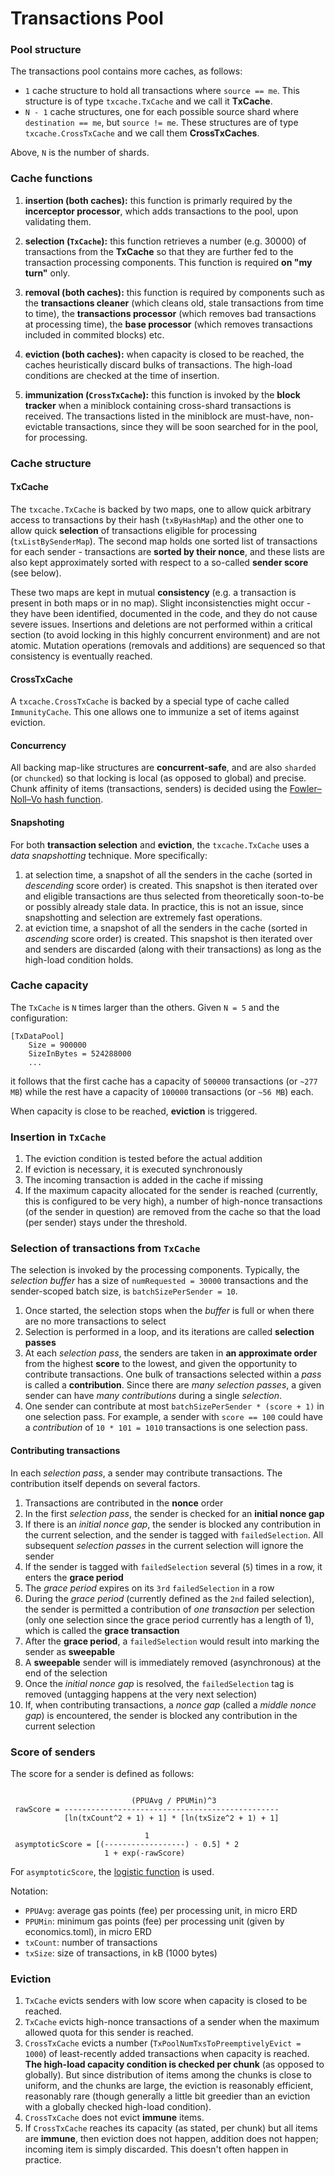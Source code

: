 # Transactions Pool

### Pool structure

The transactions pool contains more caches, as follows:

 - `1` cache structure to hold all transactions where `source == me`. This structure is of type `txcache.TxCache` and we call it **TxCache**.
 - `N - 1` cache structures, one for each possible source shard where `destination == me`, but `source != me`. These structures are of type `txcache.CrossTxCache` and we call them **CrossTxCaches**.

Above, `N` is the number of shards.

### Cache functions

 1. **insertion (both caches):** this function is primarly required by the **incerceptor processor**, which adds transactions to the pool, upon validating them.
 
 1. **selection (`TxCache`):** this function retrieves a number (e.g. 30000) of transactions from the **TxCache** so that they are further fed to the transaction processing components. This function is required **on "my turn"** only.
 
 1. **removal (both caches):** this function is required by components such as the **transactions cleaner** (which cleans old, stale transactions from time to time), the **transactions processor** (which removes bad transactions at processing time), the **base processor** (which removes transactions included in commited blocks) etc.

 1. **eviction (both caches):** when capacity is closed to be reached, the caches heuristically discard bulks of transactions. The high-load conditions are checked at the time of insertion.

 1. **immunization (`CrossTxCache`):** this function is invoked by the **block tracker** when a miniblock containing cross-shard transactions is received. The transactions listed in the miniblock are must-have, non-evictable transactions, since they will be soon searched for in the pool, for processing.

### Cache structure

#### TxCache

The `txcache.TxCache` is backed by two maps, one to allow quick arbitrary access to transactions by their hash (`txByHashMap`) and the other one to allow quick **selection** of transactions eligible for processing (`txListBySenderMap`). The second map holds one sorted list of transactions for each sender - transactions are **sorted by their nonce**, and these lists are also kept approximately sorted with respect to a so-called **sender score** (see below). 

These two maps are kept in mutual **consistency** (e.g. a transaction is present in both maps or in no map). Slight inconsistencties might occur - they have been identified, documented in the code, and they do not cause severe issues. Insertions and deletions are not performed within a critical section (to avoid locking in this highly concurrent environment) and are not atomic. Mutation operations (removals and additions) are sequenced so that consistency is eventually reached.

#### CrossTxCache

A `txcache.CrossTxCache` is backed by a special type of cache called `ImmunityCache`. This one allows one to immunize a set of items against eviction.

#### Concurrency

All backing map-like structures are **concurrent-safe**, and are also `sharded` (or `chuncked`) so that locking is local (as opposed to global) and precise. Chunk affinity of items (transactions, senders) is decided using the [Fowler–Noll–Vo hash function](https://en.wikipedia.org/wiki/Fowler–Noll–Vo_hash_function). 

#### Snapshoting

For both **transaction selection** and **eviction**, the `txcache.TxCache` uses a _data snapshotting_ technique. More specifically:

 1. at selection time, a snapshot of all the senders in the cache (sorted in _descending_ score order) is created. This snapshot is then iterated over and eligible transactions are thus selected from theoretically soon-to-be or possibly already stale data. In practice, this is not an issue, since snapshotting and selection are extremely fast operations.
 1. at eviction time, a snapshot of all the senders in the cache (sorted in _ascending_ score order) is created. This snapshot is then iterated over and senders are discarded (along with their transactions) as long as the high-load condition holds.

### Cache capacity

The `TxCache` is `N` times larger than the others. Given `N = 5` and the configuration:

```
[TxDataPool]
    Size = 900000
    SizeInBytes = 524288000
    ...
```

it follows that the first cache has a capacity of `500000` transactions (or `~277 MB`) while the rest have a capacity of `100000` transactions (or `~56 MB`) each.

When capacity is close to be reached, **eviction** is triggered.

### Insertion in `TxCache`

 1. The eviction condition is tested before the actual addition
 1. If eviction is necessary, it is executed synchronously
 1. The incoming transaction is added in the cache if missing
 1. If the maximum capacity allocated for the sender is reached (currently, this is configured to be very high), a number of high-nonce transactions (of the sender in question) are removed from the cache so that the load (per sender) stays under the threshold.

### Selection of transactions from `TxCache`

The selection is invoked by the processing components. Typically, the *selection buffer* has a size of `numRequested = 30000` transactions and the sender-scoped batch size, is `batchSizePerSender = 10`.

 1. Once started, the selection stops when the *buffer* is full or when there are no more transactions to select
 1. Selection is performed in a loop, and its iterations are called **selection passes**
 1. At each *selection pass*, the senders are taken in **an approximate order** from the highest **score** to the lowest, and given the opportunity to contribute transactions. One bulk of transactions selected within a *pass* is called a **contribution**. Since there are *many selection passes*, a given sender can have *many contributions* during a single *selection*.
 1. One sender can contribute at most `batchSizePerSender * (score + 1)` in one selection pass. For example, a sender with `score == 100` could have a *contribution* of `10 * 101 = 1010` transactions is one selection pass.

#### Contributing transactions

In each *selection pass*, a sender may contribute transactions. The contribution itself depends on several factors.

 1. Transactions are contributed in the **nonce** order
 1. In the first *selection pass*, the sender is checked for an **initial nonce gap**
 1. If there is an *initial nonce gap*, the sender is blocked any contribution in the current selection, and the sender is tagged with `failedSelection`. All subsequent *selection passes* in the current selection will ignore the sender
 1. If the sender is tagged with `failedSelection` several (`5`) times in a row, it enters the **grace period**
 1. The *grace period* expires on its `3rd` `failedSelection` in a row
 1. During the *grace period* (currently defined as the `2nd` failed selection), the sender is permitted a contribution of *one transaction* per selection (only one selection since the grace period currently has a length of 1), which is called the **grace transaction**
 1. After the **grace period**, a `failedSelection` would result into marking the sender as **sweepable**
 1. A **sweepable** sender will is immediately removed (asynchronous) at the end of the selection
 1. Once the *initial nonce gap* is resolved, the `failedSelection` tag is removed (untagging happens at the very next selection)
 1. If, when contributing transactions, a *nonce gap* (called a *middle nonce gap*) is encountered, the sender is blocked any contribution in the current selection

### Score of senders

The score for a sender is defined as follows:


```

                           (PPUAvg / PPUMin)^3
 rawScore = ------------------------------------------------
            [ln(txCount^2 + 1) + 1] * [ln(txSize^2 + 1) + 1]

                              1
 asymptoticScore = [(------------------) - 0.5] * 2
                     1 + exp(-rawScore)

```

For `asymptoticScore`, the [logistic function](https://en.wikipedia.org/wiki/Logistic_function) is used.

Notation:

 - `PPUAvg`: average gas points (fee) per processing unit, in micro ERD
 - `PPUMin`: minimum gas points (fee) per processing unit (given by economics.toml), in micro ERD
 - `txCount`: number of transactions
 - `txSize`: size of transactions, in kB (1000 bytes)

### Eviction

1. `TxCache` evicts senders with low score when capacity is closed to be reached.
1. `TxCache` evicts high-nonce transactions of a sender when the maximum allowed quota for this sender is reached.
1. `CrossTxCache` evicts a number (`TxPoolNumTxsToPreemptivelyEvict = 1000`) of least-recently added transactions when capacity is reached. **The high-load capacity condition is checked per chunk** (as opposed to globally). But since distribution of items among the chunks is close to uniform, and the chunks are large, the eviction is reasonably efficient, reasonably rare (though generally a little bit greedier than an eviction with a globally checked high-load condition).
1. `CrossTxCache` does not evict **immune** items.
1. If `CrossTxCache` reaches its capacity (as stated, per chunk) but all items are **immune**, then eviction does not happen, addition does not happen; incoming item is simply discarded. This doesn't often happen in practice.
